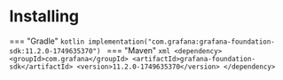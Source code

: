 # Installing

=== "Gradle"
    ```kotlin
    implementation("com.grafana:grafana-foundation-sdk:11.2.0-1749635370")
    ```
=== "Maven"
    ```xml
    <dependency>
        <groupId>com.grafana</groupId>
        <artifactId>grafana-foundation-sdk</artifactId>
        <version>11.2.0-1749635370</version>
    </dependency>
    ```
